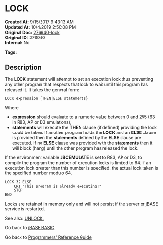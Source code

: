 # LOCK

**Created At:** 9/15/2017 9:43:13 AM  
**Updated At:** 10/4/2019 2:50:08 PM  
**Original Doc:** [276940-lock](https://docs.jbase.com/36868-jbase-basic/276940-lock)  
**Original ID:** 276940  
**Internal:** No  

**Tags:**
<badge text='program execution' vertical='middle' />

## Description

The **LOCK** statement will attempt to set an execution lock thus preventing any other program that respects that lock to wait until this program has released it. It takes the general form:

```
LOCK expression {THEN|ELSE statements}
```

Where :

- **expression** should evaluate to a numeric value between 0 and 255 (63 in R83, AP or D3 emulations),
- **statements** will execute the **THEN** clause (if defined) providing the lock could be taken. If another program holds the **LOCK** and an **ELSE** clause is provided then the **statements** defined by the **ELSE** clause are executed. If no **ELSE** clause was provided with the **statements** then it will block (hang) until the other program has released the lock.

If the environment variable **JBCEMULATE** is set to R83, AP or D3, to compile the program the number of execution locks is limited to 64. If an execution lock greater than this number is specified, the actual lock taken is the specified number modulo 64.

```
LOCK 32 ELSE
    CRT "This program is already executing!"
    STOP
END
```

Locks are retained in memory only and will not persist if the server or jBASE service is restarted.

See also: [UNLOCK.](./../unlock)

Go back to [jBASE BASIC](./../README.md)

Go back to [Programmers' Reference Guide](./../../reference-guides/jbc/README.md)

